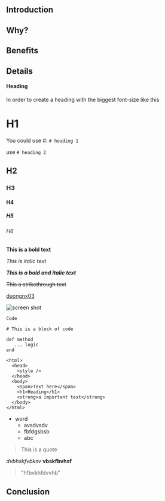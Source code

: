 ## Introduction


## Why?


## Benefits


## Details

#### Heading

In order to create a heading with the biggest font-size like this
# H1

You could use #:
`# heading 1`


use `# heading 2`
## H2


### H3
#### H4
##### H5
###### H6

**This is a bold text**

_This is italic text_

**_This is a bold and italic text_**

~~This a strikethrough text~~

[duongnx03](https://duongnx03.github.io)

![screen shot](https://web.hn.ss.bfcplatform.vn/muadienmay/content/article2/3600238661-1620532650.jpg)

`Code`

```
# This is a block of code

def method
   ... logic
end
```


    <html>
      <head>
        <style />
      </head>
      <body>
        <span>Text here</span>
        <h1>Heading</h1>
        <strong>a important text</strong>
      </body>  
    </html>


* word
  + avsdvsdv
  + fbfdgsbsb
  - abc

> This is a quote 

*dvbhskfvbksv*   __vbskfbvhsf__

> "hfbvkhfdvvhb"

## Conclusion

